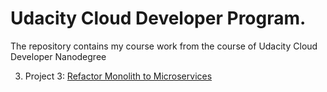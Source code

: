 # Udacity Cloud Developer Program.
The repository contains my course work from the course of Udacity Cloud Developer Nanodegree

3. Project 3: [Refactor Monolith to Microservices](/project-3)
